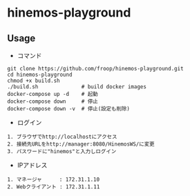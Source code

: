 # hinemos-playground

## Usage

* コマンド

```
git clone https://github.com/froop/hinemos-playground.git
cd hinemos-playground
chmod +x build.sh
./build.sh              # build docker images
docker-compose up -d    # 起動
docker-compose down     # 停止
docker-compose down -v  # 停止(設定も削除)
```

* ログイン
```
1. ブラウザでhttp://localhostにアクセス
2. 接続先URLをhttp://manager:8080/HinemosWS/に変更
3. パスワードに"hinemos"と入力しログイン
```

* IPアドレス

```
1. マネージャ  　  : 172.31.1.10
2. Webクライアント : 172.31.1.11
```
